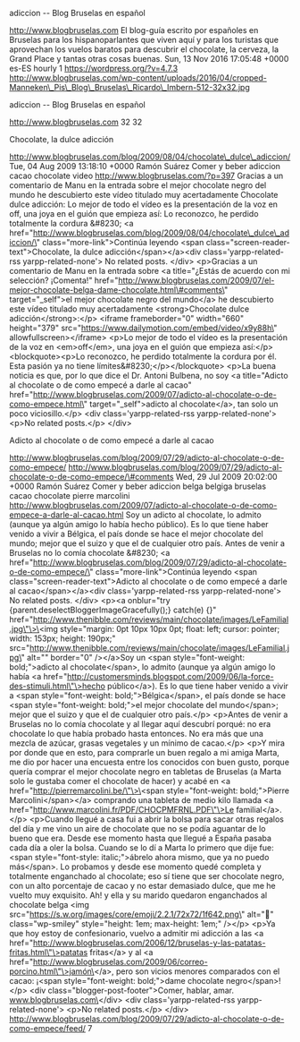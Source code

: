 adiccion -- Blog Bruselas en español

http://www.blogbruselas.com El blog-guía escrito por españoles en
Bruselas para los hispanoparlantes que viven aquí y para los turistas
que aprovechan los vuelos baratos para descubrir el chocolate, la
cerveza, la Grand Place y tantas otras cosas buenas. Sun, 13 Nov 2016
17:05:48 +0000 es-ES hourly 1 https://wordpress.org/?v=4.7.3
http://www.blogbruselas.com/wp-content/uploads/2016/04/cropped-Manneken\_Pis\_Blog\_Bruselas\_Ricardo\_Imbern-512-32x32.jpg

adiccion -- Blog Bruselas en español

http://www.blogbruselas.com 32 32

Chocolate, la dulce adicción

http://www.blogbruselas.com/blog/2009/08/04/chocolate\_dulce\_adiccion/
Tue, 04 Aug 2009 13:18:10 +0000 Ramón Suárez Comer y beber adiccion
cacao chocolate video http://www.blogbruselas.com/?p=397 Gracias a un
comentario de Manu en la entrada sobre el mejor chocolate negro del
mundo he descubierto este vídeo titulado muy acertadamente Chocolate
dulce adicción: Lo mejor de todo el vídeo es la presentación de la voz
en off, una joya en el guión que empieza así: Lo reconozco, he perdido
totalmente la cordura &\#8230; \<a
href=\"http://www.blogbruselas.com/blog/2009/08/04/chocolate\_dulce\_adiccion/\"
class=\"more-link\"\>Continúa leyendo \<span
class=\"screen-reader-text\"\>Chocolate, la dulce
adicción\</span\>\</a\>\<div class=\'yarpp-related-rss
yarpp-related-none\'\> No related posts. \</div\> \<p\>Gracias a un
comentario de Manu en la entrada sobre \<a title=\"¿Estás de acuerdo con
mi selección? ¡Comenta!\"
href=\"http://www.blogbruselas.com/2009/07/el-mejor-chocolate-belga-dame-chocolate.html\#comments\"
target=\"\_self\"\>el mejor chocolate negro del mundo\</a\> he
descubierto este vídeo titulado muy acertadamente \<strong\>Chocolate
dulce adicción\</strong\>:\</p\> \<iframe frameborder=\"0\"
width=\"660\" height=\"379\"
src=\"https://www.dailymotion.com/embed/video/x9y88h\"
allowfullscreen\>\</iframe\> \<p\>Lo mejor de todo el vídeo es la
presentación de la voz en \<em\>off\</em\>, una joya en el guión que
empieza así:\</p\> \<blockquote\>\<p\>Lo reconozco, he perdido
totalmente la cordura por él. Esta pasión ya no tiene
límites&\#8230;\</p\>\</blockquote\> \<p\>La buena noticia es que, por
lo que dice el Dr. Antoni Bulbena, no soy \<a title=\"Adicto al
chocolate o de como empecé a darle al cacao\"
href=\"http://www.blogbruselas.com/2009/07/adicto-al-chocolate-o-de-como-empece.html\"
target=\"\_self\"\>adicto al chocolate\</a\>, tan solo un poco
viciosillo.\</p\> \<div class=\'yarpp-related-rss yarpp-related-none\'\>
\<p\>No related posts.\</p\> \</div\>

Adicto al chocolate o de como empecé a darle al cacao

http://www.blogbruselas.com/blog/2009/07/29/adicto-al-chocolate-o-de-como-empece/
http://www.blogbruselas.com/blog/2009/07/29/adicto-al-chocolate-o-de-como-empece/\#comments
Wed, 29 Jul 2009 20:02:00 +0000 Ramón Suárez Comer y beber adiccion
belga belgiga bruselas cacao chocolate pierre marcolini
http://www.blogbruselas.com/2009/07/adicto-al-chocolate-o-de-como-empece-a-darle-al-cacao.html
Soy un adicto al chocolate, lo admito (aunque ya algún amigo lo había
hecho público). Es lo que tiene haber venido a vivir a Bélgica, el país
donde se hace el mejor chocolate del mundo; mejor que el suizo y que el
de cualquier otro país. Antes de venir a Bruselas no lo comía chocolate
&\#8230; \<a
href=\"http://www.blogbruselas.com/blog/2009/07/29/adicto-al-chocolate-o-de-como-empece/\"
class=\"more-link\"\>Continúa leyendo \<span
class=\"screen-reader-text\"\>Adicto al chocolate o de como empecé a
darle al cacao\</span\>\</a\>\<div class=\'yarpp-related-rss
yarpp-related-none\'\> No related posts. \</div\> \<p\>\<a onblur=\"try
{parent.deselectBloggerImageGracefully();} catch(e) {}\"
href=\"http://www.thenibble.com/reviews/main/chocolate/images/LeFamilial.jpg\"\>\<img
style=\"margin: 0pt 10px 10px 0pt; float: left; cursor: pointer; width:
153px; height: 190px;\"
src=\"http://www.thenibble.com/reviews/main/chocolate/images/LeFamilial.jpg\"
alt=\"\" border=\"0\" /\>\</a\>Soy un \<span style=\"font-weight:
bold;\"\>adicto al chocolate\</span\>, lo admito (aunque ya algún amigo
lo había \<a
href=\"http://customersminds.blogspot.com/2009/06/la-force-des-stimuli.html\"\>hecho
público\</a\>). Es lo que tiene haber venido a vivir a \<span
style=\"font-weight: bold;\"\>Bélgica\</span\>, el país donde se hace
\<span style=\"font-weight: bold;\"\>el mejor chocolate del
mundo\</span\>; mejor que el suizo y que el de cualquier otro
país.\</p\> \<p\>Antes de venir a Bruselas no lo comía chocolate y al
llegar aquí descubrí porqué: no era chocolate lo que había probado hasta
entonces. No era más que una mezcla de azúcar, grasas vegetales y un
mínimo de cacao.\</p\> \<p\>Y mira por donde que en esto, para comprarle
un buen regalo a mi amiga Marta, me dio por hacer una encuesta entre los
conocidos con buen gusto, porque quería comprar el mejor chocolate negro
en tabletas de Bruselas (a Marta solo le gustaba comer el chocolate de
hacer) y acabé en \<a href=\"http://pierremarcolini.be/\"\>\<span
style=\"font-weight: bold;\"\>Pierre Marcolini\</span\>\</a\> comprando
una tableta de medio kilo llamada \<a
href=\"http://www.marcolini.fr/PDF/CHOCPMFRNL.PDF\"\>Le
familial\</a\>.\</p\> \<p\>Cuando llegué a casa fui a abrir la bolsa
para sacar otras regalos del día y me vino un aire de chocolate que no
se podía aguantar de lo bueno que era. Desde ese momento hasta que
llegué a España pasaba cada día a oler la bolsa. Cuando se lo dí a Marta
lo primero que dije fue: \<span style=\"font-style: italic;\"\>ábrelo
ahora mismo, que ya no puedo más\</span\>. Lo probamos y desde ese
momento quedé completa y totalmente enganchado al chocolate; eso sí
tiene que ser chocolate negro, con un alto porcentaje de cacao y no
estar demasiado dulce, que me he vuelto muy exquisito. Ah! y ella y su
marido quedaron enganchados al chocolate belga \<img
src=\"https://s.w.org/images/core/emoji/2.2.1/72x72/1f642.png\"
alt=\"🙂\" class=\"wp-smiley\" style=\"height: 1em; max-height: 1em;\"
/\>\</p\> \<p\>Ya que hoy estoy de confesionario, vuelvo a admitir mi
adicción a las \<a
href=\"http://www.blogbruselas.com/2006/12/bruselas-y-las-patatas-fritas.html\"\>patatas
fritas\</a\> y al \<a
href=\"http://www.blogbruselas.com/2009/06/correo-porcino.html\"\>jamón\</a\>,
pero son vicios menores comparados con el cacao: ¡\<span
style=\"font-weight: bold;\"\>dame chocolate negro\</span\>!\</p\> \<div
class=\"blogger-post-footer\"\>Comer, hablar, amar.
www.blogbruselas.com\</div\> \<div class=\'yarpp-related-rss
yarpp-related-none\'\> \<p\>No related posts.\</p\> \</div\>
http://www.blogbruselas.com/blog/2009/07/29/adicto-al-chocolate-o-de-como-empece/feed/
7
